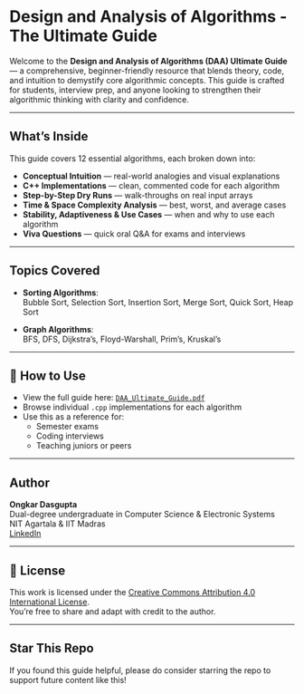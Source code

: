 # Design and Analysis of Algorithms - The Ultimate Guide

Welcome to the **Design and Analysis of Algorithms (DAA) Ultimate Guide** — a comprehensive, beginner-friendly resource that blends theory, code, and intuition to demystify core algorithmic concepts. This guide is crafted for students, interview prep, and anyone looking to strengthen their algorithmic thinking with clarity and confidence.

---

##  What’s Inside

This guide covers 12 essential algorithms, each broken down into:

- **Conceptual Intuition** — real-world analogies and visual explanations
- **C++ Implementations** — clean, commented code for each algorithm
- **Step-by-Step Dry Runs** — walk-throughs on real input arrays
- **Time & Space Complexity Analysis** — best, worst, and average cases
- **Stability, Adaptiveness & Use Cases** — when and why to use each algorithm
- **Viva Questions** — quick oral Q&A for exams and interviews

---

## Topics Covered

- **Sorting Algorithms**:  
  Bubble Sort, Selection Sort, Insertion Sort, Merge Sort, Quick Sort, Heap Sort

- **Graph Algorithms**:  
  BFS, DFS, Dijkstra’s, Floyd-Warshall, Prim’s, Kruskal’s

---

## 🧾 How to Use

- View the full guide here: [`DAA_Ultimate_Guide.pdf`](./DAA_Ultimate_Guide.pdf)
- Browse individual `.cpp` implementations for each algorithm 
- Use this as a reference for:
  - Semester exams
  - Coding interviews
  - Teaching juniors or peers

---

## Author

**Ongkar Dasgupta**  
Dual-degree undergraduate in Computer Science & Electronic Systems  
NIT Agartala & IIT Madras  
[LinkedIn](https://linkedin.com/in/ongkar-dasgupta)

---

## 📄 License

This work is licensed under the [Creative Commons Attribution 4.0 International License](http://creativecommons.org/licenses/by/4.0/).  
You’re free to share and adapt with credit to the author.

---

## Star This Repo

If you found this guide helpful, please do consider starring the repo to support future content like this!
